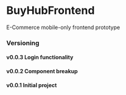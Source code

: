 # BuyHubFrontend

E-Commerce mobile-only frontend prototype


### Versioning

#### v0.0.3 Login functionality

#### v0.0.2 Component breakup

#### v0.0.1 Initial project
